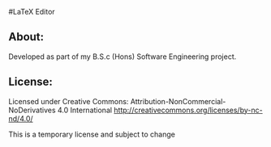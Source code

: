 #LaTeX Editor

## About:

Developed as part of my B.S.c (Hons) Software Engineering project.

## License:

Licensed under Creative Commons: Attribution-NonCommercial-NoDerivatives 4.0 International
http://creativecommons.org/licenses/by-nc-nd/4.0/

This is a temporary license and subject to change
